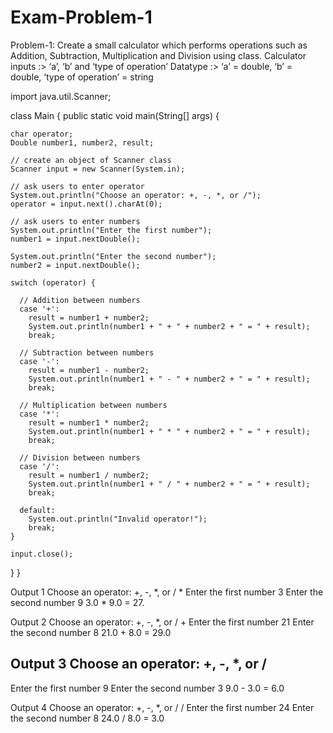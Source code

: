 # Exam-Problem-1

Problem-1:  Create a small calculator which performs operations such as Addition, Subtraction, Multiplication and Division using class.
    Calculator inputs :> ‘a’, ‘b’ and ‘type of operation’
    Datatype :> ‘a’ = double, ‘b’ = double, ‘type of operation’ = string

import java.util.Scanner;

class Main {
  public static void main(String[] args) {

    char operator;
    Double number1, number2, result;

    // create an object of Scanner class
    Scanner input = new Scanner(System.in);

    // ask users to enter operator
    System.out.println("Choose an operator: +, -, *, or /");
    operator = input.next().charAt(0);

    // ask users to enter numbers
    System.out.println("Enter the first number");
    number1 = input.nextDouble();

    System.out.println("Enter the second number");
    number2 = input.nextDouble();

    switch (operator) {

      // Addition between numbers
      case '+':
        result = number1 + number2;
        System.out.println(number1 + " + " + number2 + " = " + result);
        break;

      // Subtraction between numbers
      case '-':
        result = number1 - number2;
        System.out.println(number1 + " - " + number2 + " = " + result);
        break;

      // Multiplication between numbers
      case '*':
        result = number1 * number2;
        System.out.println(number1 + " * " + number2 + " = " + result);
        break;

      // Division between numbers
      case '/':
        result = number1 / number2;
        System.out.println(number1 + " / " + number2 + " = " + result);
        break;

      default:
        System.out.println("Invalid operator!");
        break;
    }

    input.close();
  }
}

Output 1
Choose an operator: +, -, *, or /
*
Enter the first number
3
Enter the second number
9
3.0 * 9.0 = 27.

Output 2
Choose an operator: +, -, *, or /
+
Enter the first number
21
Enter the second number
8
21.0 + 8.0 = 29.0

Output 3
Choose an operator: +, -, *, or /
-
Enter the first number
9
Enter the second number
3
9.0 - 3.0 = 6.0

Output 4
Choose an operator: +, -, *, or /
/
Enter the first number
24
Enter the second number
8
24.0 / 8.0 = 3.0



